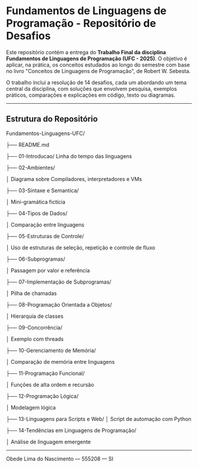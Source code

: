 
# Fundamentos de Linguagens de Programação - Repositório de Desafios

Este repositório contém a entrega do **Trabalho Final da disciplina Fundamentos de Linguagens de Programação (UFC - 2025)**. O objetivo é aplicar, na prática, os conceitos estudados ao longo do semestre com base no livro "Conceitos de Linguagens de Programação", de Robert W. Sebesta.

O trabalho inclui a resolução de 14 desafios, cada um abordando um tema central da disciplina, com soluções que envolvem pesquisa, exemplos práticos, comparações e explicações em código, texto ou diagramas.

---

## Estrutura do Repositório

Fundamentos-Linguagens-UFC/

├── README.md

├── 01-Introducao/
 Linha do tempo das linguagens

├── 02-Ambientes/

  │   Diagrama sobre Compiladores, interpretadores e VMs

├── 03-Sintaxe e Semantica/

  │   Mini-gramática fictícia

├── 04-Tipos de Dados/

  │   Comparação entre linguagens

├── 05-Estruturas de Controle/

  │   Uso de estruturas de seleção, repetição e controle de fluxo

├── 06-Subprogramas/

  │    Passagem por valor e referência

├── 07-Implementação de Subprogramas/

  │   Pilha de chamadas

├── 08-Programação Orientada a Objetos/

  │   Hierarquia de classes

├── 09-Concorrência/

  │   Exemplo com threads

├── 10-Gerenciamento de Memória/

  │   Comparação de memória entre linguagens

├── 11-Programação Funcional/

  │   Funções de alta ordem e recursão

├── 12-Programação Lógica/

  │   Modelagem lógica


├── 13-Linguagens para Scripts e Web/
  │   Script de automação com Python

├── 14-Tendências em Linguagens de Programação/

  │    Análise de linguagem emergente


---
Obede Lima do Nascimento — 555208 — SI 
